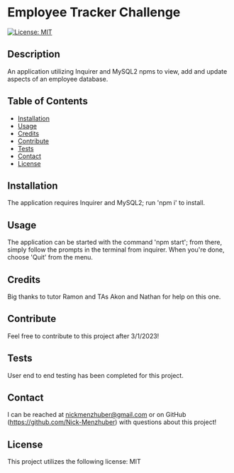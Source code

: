 # Employee Tracker Challenge
  

[![License: MIT](https://img.shields.io/badge/License-MIT-blue.svg)](https://opensource.org/licenses/MIT)
 
## Description 

An application utilizing Inquirer and MySQL2 npms to view, add and update aspects of an employee database.



## Table of Contents
* [Installation](#installation)
* [Usage](#usage)
* [Credits](#credits)
* [Contribute](#contribute)
* [Tests](#tests)
* [Contact](#contact)
* [License](#license)

## Installation 

The application requires Inquirer and MySQL2; run 'npm i' to install.



## Usage 

The application can be started with the command 'npm start'; from there, simply follow the prompts in the terminal from inquirer. When you're done, choose 'Quit' from the menu. 



## Credits 



Big thanks to tutor Ramon and TAs Akon and Nathan for help on this one. 



## Contribute 

Feel free to contribute to this project after 3/1/2023! 



## Tests 

User end to end testing has been completed for this project. 



## Contact
I can be reached at nickmenzhuber@gmail.com or on GitHub (https://github.com/Nick-Menzhuber) with questions about this project!

## License 

This project utilizes the following license: MIT